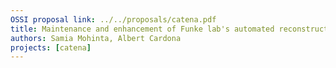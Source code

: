 ```yaml
---
OSSI proposal link: ../../proposals/catena.pdf
title: Maintenance and enhancement of Funke lab's automated reconstruction pipeline for volumetric Electron Microscopy
authors: Samia Mohinta, Albert Cardona
projects: [catena]
---
```

